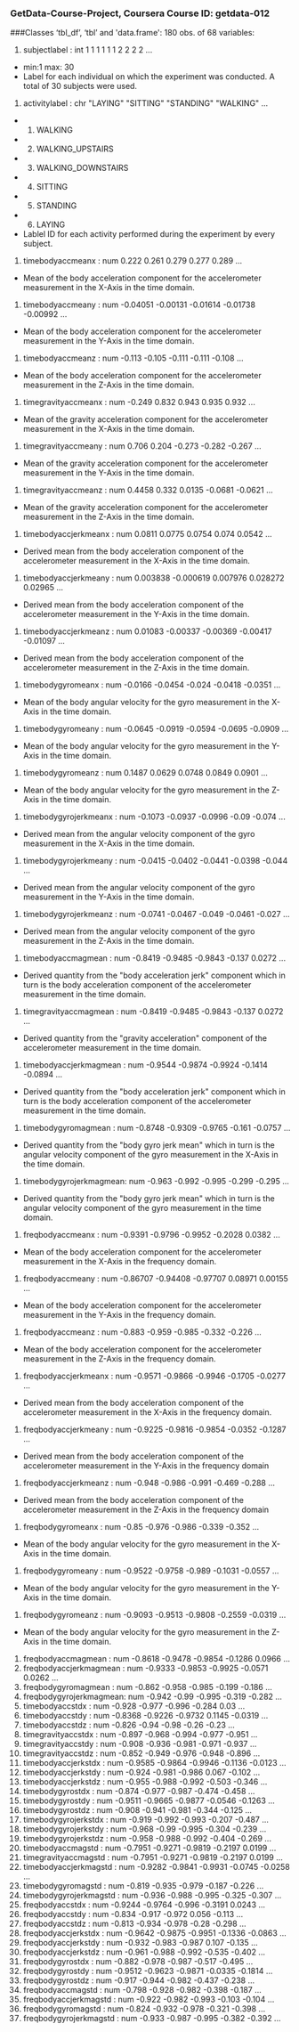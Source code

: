 ### GetData-Course-Project, Coursera Course ID: getdata-012
###Classes ‘tbl_df’, ‘tbl’ and 'data.frame':	180 obs. of  68 variables:
1. subjectlabel           : int  1 1 1 1 1 1 2 2 2 2 ...
  - min:1 max: 30
  - Label for each individual on which the experiment was conducted. A total of 30 subjects were used.
1. activitylabel          : chr  "LAYING" "SITTING" "STANDING" "WALKING" ...
  - 1. WALKING
  - 2. WALKING_UPSTAIRS
  - 3. WALKING_DOWNSTAIRS
  - 4. SITTING
  - 5. STANDING
  - 6. LAYING
  - Lablel ID for each activity performed during the experiment by every subject.
1. timebodyaccmeanx       : num  0.222 0.261 0.279 0.277 0.289 ...
  - Mean of the body acceleration component for the accelerometer measurement in the X-Axis in the time domain.
1. timebodyaccmeany       : num  -0.04051 -0.00131 -0.01614 -0.01738 -0.00992 ...
  - Mean of the body acceleration component for the accelerometer measurement in the Y-Axis in the time domain.
1. timebodyaccmeanz       : num  -0.113 -0.105 -0.111 -0.111 -0.108 ...
  - Mean of the body acceleration component for the accelerometer measurement in the Z-Axis in the time domain.
1. timegravityaccmeanx    : num  -0.249 0.832 0.943 0.935 0.932 ...
  - Mean of the gravity acceleration component for the accelerometer measurement in the X-Axis in the time domain.
1. timegravityaccmeany    : num  0.706 0.204 -0.273 -0.282 -0.267 ...
  - Mean of the gravity acceleration component for the accelerometer measurement in the Y-Axis in the time domain.
1. timegravityaccmeanz    : num  0.4458 0.332 0.0135 -0.0681 -0.0621 ...
  - Mean of the gravity acceleration component for the accelerometer measurement in the Z-Axis in the time domain.
1. timebodyaccjerkmeanx   : num  0.0811 0.0775 0.0754 0.074 0.0542 ...
  - Derived mean from the body acceleration component of the accelerometer measurement in the X-Axis in the time domain.
1. timebodyaccjerkmeany   : num  0.003838 -0.000619 0.007976 0.028272 0.02965 ...
  - Derived mean from the body acceleration component of the accelerometer measurement in the Y-Axis in the time domain.
1. timebodyaccjerkmeanz   : num  0.01083 -0.00337 -0.00369 -0.00417 -0.01097 ...
  - Derived mean from the body acceleration component of the accelerometer measurement in the Z-Axis in the time domain.
1. timebodygyromeanx      : num  -0.0166 -0.0454 -0.024 -0.0418 -0.0351 ...
  - Mean of the body angular velocity for the gyro measurement in the X-Axis in the time domain.
1. timebodygyromeany      : num  -0.0645 -0.0919 -0.0594 -0.0695 -0.0909 ...
  - Mean of the body angular velocity for the gyro measurement in the Y-Axis in the time domain.
1. timebodygyromeanz      : num  0.1487 0.0629 0.0748 0.0849 0.0901 ...
  - Mean of the body angular velocity for the gyro measurement in the Z-Axis in the time domain.
1. timebodygyrojerkmeanx  : num  -0.1073 -0.0937 -0.0996 -0.09 -0.074 ...
  - Derived mean from the angular velocity component of the gyro measurement in the X-Axis in the time domain. 
1. timebodygyrojerkmeany  : num  -0.0415 -0.0402 -0.0441 -0.0398 -0.044 ...
  - Derived mean from the angular velocity component of the gyro measurement in the Y-Axis in the time domain.
1. timebodygyrojerkmeanz  : num  -0.0741 -0.0467 -0.049 -0.0461 -0.027 ...
  - Derived mean from the angular velocity component of the gyro measurement in the Z-Axis in the time domain.
1. timebodyaccmagmean     : num  -0.8419 -0.9485 -0.9843 -0.137 0.0272 ...
  - Derived quantity from the "body acceleration jerk" component which in turn is the body acceleration component of the accelerometer measurement in the time domain.
1. timegravityaccmagmean  : num  -0.8419 -0.9485 -0.9843 -0.137 0.0272 ...
  - Derived quantity from the "gravity acceleration" component of the accelerometer measurement in the time domain.
1. timebodyaccjerkmagmean : num  -0.9544 -0.9874 -0.9924 -0.1414 -0.0894 ...
  - Derived quantity from the "body acceleration jerk" component which in turn is the body acceleration component of the accelerometer measurement in the time domain.
1. timebodygyromagmean    : num  -0.8748 -0.9309 -0.9765 -0.161 -0.0757 ...
  - Derived quantity from the "body gyro jerk mean" which in turn is the angular velocity component of the gyro measurement in the X-Axis in the time domain.
1. timebodygyrojerkmagmean: num  -0.963 -0.992 -0.995 -0.299 -0.295 ...
  - Derived quantity from the "body gyro jerk mean" which in turn is the angular velocity component of the gyro measurement in the time domain.
1. freqbodyaccmeanx       : num  -0.9391 -0.9796 -0.9952 -0.2028 0.0382 ...
  - Mean of the body acceleration component for the accelerometer measurement in the X-Axis in the frequency domain.
1. freqbodyaccmeany       : num  -0.86707 -0.94408 -0.97707 0.08971 0.00155 ...
  - Mean of the body acceleration component for the accelerometer measurement in the Y-Axis in the frequency domain.
1. freqbodyaccmeanz       : num  -0.883 -0.959 -0.985 -0.332 -0.226 ...
  - Mean of the body acceleration component for the accelerometer measurement in the Z-Axis in the frequency domain.
1. freqbodyaccjerkmeanx   : num  -0.9571 -0.9866 -0.9946 -0.1705 -0.0277 ...
  - Derived mean from the body acceleration component of the accelerometer measurement in the X-Axis in the frequency domain.
1. freqbodyaccjerkmeany   : num  -0.9225 -0.9816 -0.9854 -0.0352 -0.1287 ...
  - Derived mean from the body acceleration component of the accelerometer measurement in the Y-Axis in the frequency domain
1. freqbodyaccjerkmeanz   : num  -0.948 -0.986 -0.991 -0.469 -0.288 ...
  - Derived mean from the body acceleration component of the accelerometer measurement in the Z-Axis in the frequency domain
1. freqbodygyromeanx      : num  -0.85 -0.976 -0.986 -0.339 -0.352 ...
  - Mean of the body angular velocity for the gyro measurement in the X-Axis in the time domain.
1. freqbodygyromeany      : num  -0.9522 -0.9758 -0.989 -0.1031 -0.0557 ...
  - Mean of the body angular velocity for the gyro measurement in the Y-Axis in the time domain.
1. freqbodygyromeanz      : num  -0.9093 -0.9513 -0.9808 -0.2559 -0.0319 ...
  - Mean of the body angular velocity for the gyro measurement in the Z-Axis in the time domain.
1. freqbodyaccmagmean     : num  -0.8618 -0.9478 -0.9854 -0.1286 0.0966 ...
1. freqbodyaccjerkmagmean : num  -0.9333 -0.9853 -0.9925 -0.0571 0.0262 ...
1. freqbodygyromagmean    : num  -0.862 -0.958 -0.985 -0.199 -0.186 ...
1. freqbodygyrojerkmagmean: num  -0.942 -0.99 -0.995 -0.319 -0.282 ...
1. timebodyaccstdx        : num  -0.928 -0.977 -0.996 -0.284 0.03 ...
1. timebodyaccstdy        : num  -0.8368 -0.9226 -0.9732 0.1145 -0.0319 ...
1. timebodyaccstdz        : num  -0.826 -0.94 -0.98 -0.26 -0.23 ...
1. timegravityaccstdx     : num  -0.897 -0.968 -0.994 -0.977 -0.951 ...
1. timegravityaccstdy     : num  -0.908 -0.936 -0.981 -0.971 -0.937 ...
1. timegravityaccstdz     : num  -0.852 -0.949 -0.976 -0.948 -0.896 ...
1. timebodyaccjerkstdx    : num  -0.9585 -0.9864 -0.9946 -0.1136 -0.0123 ...
1. timebodyaccjerkstdy    : num  -0.924 -0.981 -0.986 0.067 -0.102 ...
1. timebodyaccjerkstdz    : num  -0.955 -0.988 -0.992 -0.503 -0.346 ...
1. timebodygyrostdx       : num  -0.874 -0.977 -0.987 -0.474 -0.458 ...
1. timebodygyrostdy       : num  -0.9511 -0.9665 -0.9877 -0.0546 -0.1263 ...
1. timebodygyrostdz       : num  -0.908 -0.941 -0.981 -0.344 -0.125 ...
1. timebodygyrojerkstdx   : num  -0.919 -0.992 -0.993 -0.207 -0.487 ...
1. timebodygyrojerkstdy   : num  -0.968 -0.99 -0.995 -0.304 -0.239 ...
1. timebodygyrojerkstdz   : num  -0.958 -0.988 -0.992 -0.404 -0.269 ...
1. timebodyaccmagstd      : num  -0.7951 -0.9271 -0.9819 -0.2197 0.0199 ...
1. timegravityaccmagstd   : num  -0.7951 -0.9271 -0.9819 -0.2197 0.0199 ...
1. timebodyaccjerkmagstd  : num  -0.9282 -0.9841 -0.9931 -0.0745 -0.0258 ...
1. timebodygyromagstd     : num  -0.819 -0.935 -0.979 -0.187 -0.226 ...
1. timebodygyrojerkmagstd : num  -0.936 -0.988 -0.995 -0.325 -0.307 ...
1. freqbodyaccstdx        : num  -0.9244 -0.9764 -0.996 -0.3191 0.0243 ...
1. freqbodyaccstdy        : num  -0.834 -0.917 -0.972 0.056 -0.113 ...
1. freqbodyaccstdz        : num  -0.813 -0.934 -0.978 -0.28 -0.298 ...
1. freqbodyaccjerkstdx    : num  -0.9642 -0.9875 -0.9951 -0.1336 -0.0863 ...
1. freqbodyaccjerkstdy    : num  -0.932 -0.983 -0.987 0.107 -0.135 ...
1. freqbodyaccjerkstdz    : num  -0.961 -0.988 -0.992 -0.535 -0.402 ...
1. freqbodygyrostdx       : num  -0.882 -0.978 -0.987 -0.517 -0.495 ...
1. freqbodygyrostdy       : num  -0.9512 -0.9623 -0.9871 -0.0335 -0.1814 ...
1. freqbodygyrostdz       : num  -0.917 -0.944 -0.982 -0.437 -0.238 ...
1. freqbodyaccmagstd      : num  -0.798 -0.928 -0.982 -0.398 -0.187 ...
1. freqbodyaccjerkmagstd  : num  -0.922 -0.982 -0.993 -0.103 -0.104 ...
1. freqbodygyromagstd     : num  -0.824 -0.932 -0.978 -0.321 -0.398 ...
1. freqbodygyrojerkmagstd : num  -0.933 -0.987 -0.995 -0.382 -0.392 ...

